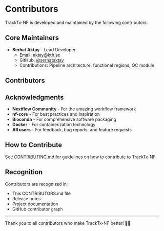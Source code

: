 # Contributors

TrackTx-NF is developed and maintained by the following contributors:

## Core Maintainers

- **Serhat Aktay** - Lead Developer
  - Email: aktay@kth.se
  - GitHub: [@serhataktay](https://github.com/serhataktay)
  - Contributions: Pipeline architecture, functional regions, QC module

## Contributors

<!-- Add contributors here as they contribute -->

## Acknowledgments

- **Nextflow Community** - For the amazing workflow framework
- **nf-core** - For best practices and inspiration
- **Bioconda** - For comprehensive software packaging
- **Docker** - For containerization technology
- **All users** - For feedback, bug reports, and feature requests

## How to Contribute

See [CONTRIBUTING.md](CONTRIBUTING.md) for guidelines on how to contribute to TrackTx-NF.

## Recognition

Contributors are recognized in:
- This CONTRIBUTORS.md file
- Release notes
- Project documentation
- GitHub contributor graph

---

Thank you to all contributors who make TrackTx-NF better! 🧬✨

